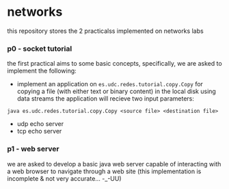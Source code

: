 # networks
this repository stores the 2 practicalss implemented on networks labs
### p0 - socket tutorial
the first practical aims to some basic concepts, specifically, we are asked to implement the following:
- implement an application on `es.udc.redes.tutorial.copy.Copy` for copying a file (with either text or binary content) in the local disk using data streams
the application will recieve two input parameters:
```
java es.udc.redes.tutorial.copy.Copy <source file> <destination file>
```
- udp echo server
- tcp echo server
### p1 - web server
we are asked to develop a basic java web server capable of interacting with a web browser to navigate through a web site
(this implementation is incomplete & not very accurate... -_-UU)
